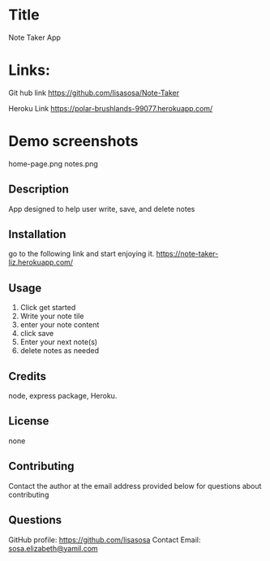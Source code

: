 # Title

Note Taker App

# Links:

Git hub link
https://github.com/lisasosa/Note-Taker

Heroku Link
https://polar-brushlands-99077.herokuapp.com/

# Demo screenshots

home-page.png
notes.png

## Description

App designed to help user write, save, and delete notes

## Installation

go to the following link and start enjoying it.
https://note-taker-liz.herokuapp.com/

## Usage

1. Click get started
2. Write your note tile
3. enter your note content
4. click save
5. Enter your next note(s)
6. delete notes as needed

## Credits

node, express package, Heroku.

## License

none

## Contributing

Contact the author at the email address provided below for questions about contributing

## Questions

GitHub profile: https://github.com/lisasosa
Contact Email: sosa.elizabeth@yamil.com
